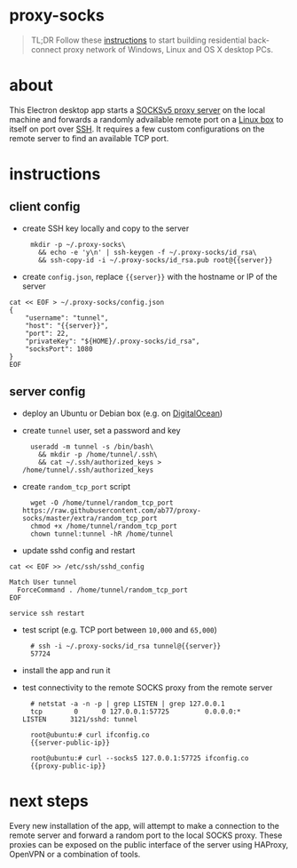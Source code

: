 # proxy-socks

> TL;DR
Follow these [instructions](#instructions) to start building residential back-connect proxy network of Windows, Linux and OS X desktop PCs.

# about
This Electron desktop app starts a [SOCKSv5 proxy server](https://github.com/mscdex/socksv5) on the local machine and forwards a randomly advailable remote port on a [Linux box](#server-config) to itself on port over [SSH](https://github.com/mscdex/ssh2). It requires a few custom configurations on the remote server to find an available TCP port.

# instructions

## client config
* create SSH key locally and copy to the server

        mkdir -p ~/.proxy-socks\
          && echo -e 'y\n' | ssh-keygen -f ~/.proxy-socks/id_rsa\
          && ssh-copy-id -i ~/.proxy-socks/id_rsa.pub root@{{server}}

* create `config.json`, replace `{{server}}` with the hostname or IP of the server
```
cat << EOF > ~/.proxy-socks/config.json
{
    "username": "tunnel",
    "host": "{{server}}",
    "port": 22,
    "privateKey": "${HOME}/.proxy-socks/id_rsa",
    "socksPort": 1080
}
EOF
```

## server config
* deploy an Ubuntu or Debian box (e.g. on [DigitalOcean](https://m.do.co/c/937b01397c94))

* create `tunnel` user, set a password and key

        useradd -m tunnel -s /bin/bash\
          && mkdir -p /home/tunnel/.ssh\
          && cat ~/.ssh/authorized_keys > /home/tunnel/.ssh/authorized_keys

* create `random_tcp_port` script

        wget -O /home/tunnel/random_tcp_port https://raw.githubusercontent.com/ab77/proxy-socks/master/extra/random_tcp_port
        chmod +x /home/tunnel/random_tcp_port
        chown tunnel:tunnel -hR /home/tunnel

* update sshd config and restart
```
cat << EOF >> /etc/ssh/sshd_config

Match User tunnel
  ForceCommand . /home/tunnel/random_tcp_port
EOF

service ssh restart
```

* test script (e.g. TCP port between `10,000` and `65,000`)

        # ssh -i ~/.proxy-socks/id_rsa tunnel@{{server}}
        57724

* install the app and run it

* test connectivity to the remote SOCKS proxy from the remote server

        # netstat -a -n -p | grep LISTEN | grep 127.0.0.1
        tcp        0      0 127.0.0.1:57725         0.0.0.0:*               LISTEN      3121/sshd: tunnel

        root@ubuntu:# curl ifconfig.co
        {{server-public-ip}}

        root@ubuntu:# curl --socks5 127.0.0.1:57725 ifconfig.co
        {{proxy-public-ip}}

# next steps
Every new installation of the app, will attempt to make a connection to the remote server and forward a random port to the local SOCKS proxy. These proxies can be exposed on the public interface of the server using HAProxy, OpenVPN or a combination of tools.

